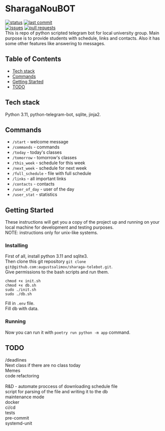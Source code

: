 # SharagaNouBOT
[![status](https://img.shields.io/badge/status-active-success.svg?style=flat-square)]() 
[![last commit](https://img.shields.io/github/last-commit/augustsalimov/sharaga-telebot?style=flat-square)](https://github.com/augustsalimov/sharaga-telebot/commits/develop)<br>
[![issues](https://img.shields.io/github/issues/augustsalimov/sharaga-telebot?style=flat-square)](https://github.com/augustsalimov/sharaga-telebot/issues) 
[![pull requests](https://img.shields.io/github/issues-pr/augustsalimov/sharaga-telebot?style=flat-square)](https://github.com/augustsalimov/sharaga-telebot/pulls)<br>
This is repo of python scripted telegram bot for local university group. Main purpose is to provide students with schedule, links and contacts. Also it has some other features like answering to messages.

## Table of Contents

- [Tech stack](#stack)
- [Commands](#commands)
- [Getting Started](#getting_started)
- [TODO](#todo)

## Tech stack <a name="stack"></a>
Python 3.11, python-telegram-bot, sqlite, jinja2.<br>

## Commands <a name="commands"></a>
- `/start` - welcome message
- `/commands` - commands
- `/today` - today's classes
- `/tomorrow` - tomorrow's classes
- `/this_week` - schedule for this week
- `/next_week` - schedule for next week
- `/full_schedule` - file with full schedule
- `/links` - all important links
- `/contacts` - contacts
- `/user_of_day` - user of the day
- `/user_stat` - statistics<br>

## Getting Started <a name="getting_started"></a>
These instructions will get you a copy of the project up and running on your local machine for development 
and testing purposes.<br> 
NOTE: instructions only for unix-like systems.

### Installing

First of all, install python 3.11 and sqlite3.<br>
Then clone this git repository `git clone git@github.com:augustsalimov/sharaga-telebot.git`.<br>
Give permissions to the bash scripts and run them.
```
chmod +x init.sh
chmod +x db.sh
sudo ./init.sh
sudo ./db.sh
```
Fill in `.env` file.<br>
Fill db with data.<br>

### Running
Now you can run it with `poetry run python -m app` command.

## TODO <a name="todo"></a>
/deadlines<br>
Next class if there are no class today<br>
Memes<br>
code refactoring<br><br>
R&D - automate proccess of downloading schedule file<br>
script for parsing of the file and writing it to the db<br>
maintenance mode<br>
docker<br>
ci/cd<br>
tests<br>
pre-commit<br>
systemd-unit<br>
